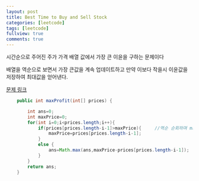 ```yaml
---
layout: post
title: Best Time to Buy and Sell Stock
categories: [leetcode]
tags: [leetcode]
fullview: true
comments: true
---
```



시간순으로 주어진 주가 가격 배열 값에서 가장 큰 이윤을 구하는 문제이다<br>

배열을 역순으로 보면서 가장 큰값을 계속 업데이트하고 만약 이보다 작을시 이윤값을 저장하여 최대값을 얻어낸다.<br>

<a class="btn btn-default" href="https://leetcode.com/problems/best-time-to-buy-and-sell-stock/description/?envType=study-plan-v2&envId=top-interview-150"> 문제 링크

```java
    public int maxProfit(int[] prices) {

        int ans=0;
        int maxPrice=0;
        for(int i=0;i<prices.length;i++){
            if(prices[prices.length-i-1]>maxPrice){     //역순 순회하며 max값보다 큰지 체크
                maxPrice=prices[prices.length-i-1];
            }
            else {
                ans=Math.max(ans,maxPrice-prices[prices.length-i-1]);   //작다면 이윤 최대값 저장
            }
        }
        return ans;
    }
```